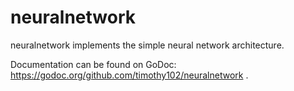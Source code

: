 # neuralnetwork
neuralnetwork implements the simple neural network architecture. 


Documentation can be found on GoDoc: https://godoc.org/github.com/timothy102/neuralnetwork .
